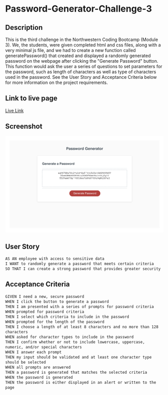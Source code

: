 # Password-Generator-Challenge-3

## Description
This is the third challenge in the Northwestern Coding Bootcamp (Module 3). We, the students, were given completed html and css files, along with a very minimal js file, and we had to create a new function called generatePassword() that created and displayed a randomly generated password on the webpage after clicking the "Generate Password" button. This function would ask the user a series of questions to set parameters for the password, such as length of characters as well as type of characters used in the password. See the User Story and Acceptance Criteria below for more information on the project requirements.

## Link to live page
[Live Link](https://mbronstein1.github.io/Password-Generator-Challenge-3/)

## Screenshot
![Webpage Screenshot](./assets/images/Password-Generator.jpg)

## User Story
```
AS AN employee with access to sensitive data
I WANT to randomly generate a password that meets certain criteria
SO THAT I can create a strong password that provides greater security
```

## Acceptance Criteria
```
GIVEN I need a new, secure password
WHEN I click the button to generate a password
THEN I am presented with a series of prompts for password criteria
WHEN prompted for password criteria
THEN I select which criteria to include in the password
WHEN prompted for the length of the password
THEN I choose a length of at least 8 characters and no more than 128 characters
WHEN asked for character types to include in the password
THEN I confirm whether or not to include lowercase, uppercase, numeric, and/or special characters
WHEN I answer each prompt
THEN my input should be validated and at least one character type should be selected
WHEN all prompts are answered
THEN a password is generated that matches the selected criteria
WHEN the password is generated
THEN the password is either displayed in an alert or written to the page
```